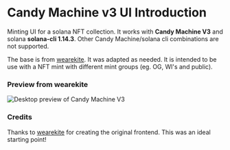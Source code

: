 # Candy Machine v3 UI Introduction
 Minting UI for a solana NFT collection. It works with **Candy Machine V3** and solana **solana-cli 1.14.3**. Other Candy Machine/solana cli combinations are not supported. 

 The base is from [wearekite](https://github.com/wearekite/candy-machine-v3-ui). It was adapted as needed. It is intended to be use with a NFT mint with different mint groups (eg. OG, Wl's and public).


### Preview from wearekite
![Desktop preview of Candy Machine V3](https://cdn.discordapp.com/attachments/1039648022516215919/1072170298398474250/cmv3.png)


### Credits
Thanks to [wearekite](https://github.com/wearekite/candy-machine-v3-ui) for creating the original frontend. This was an ideal starting point!

